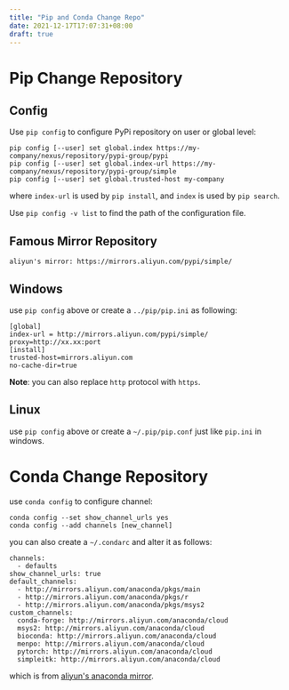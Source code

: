 ```yaml
---
title: "Pip and Conda Change Repo"
date: 2021-12-17T17:07:31+08:00
draft: true
---
```

# Pip Change Repository
## Config
Use `pip config` to configure PyPi repository on user or global level:
```
pip config [--user] set global.index https://my-company/nexus/repository/pypi-group/pypi
pip config [--user] set global.index-url https://my-company/nexus/repository/pypi-group/simple
pip config [--user] set global.trusted-host my-company
```
where `index-url` is used by `pip install`, and `index` is used by `pip search`.

Use `pip config -v list` to find the path of the configuration file.



## Famous Mirror Repository
```
aliyun's mirror: https://mirrors.aliyun.com/pypi/simple/
```



## Windows
use `pip config` above or create a `../pip/pip.ini` as following:
```
[global]
index-url = http://mirrors.aliyun.com/pypi/simple/
proxy=http://xx.xx:port
[install]
trusted-host=mirrors.aliyun.com
no-cache-dir=true
```
**Note**: you can also replace `http` protocol with `https`.



## Linux
use `pip config` above or create a `~/.pip/pip.conf` just like `pip.ini` in windows.



# Conda Change Repository
use `conda config` to configure channel:
```
conda config --set show_channel_urls yes
conda config --add channels [new_channel]
```



you can also create a `~/.condarc` and alter it as follows:
```
channels:
  - defaults
show_channel_urls: true
default_channels:
  - http://mirrors.aliyun.com/anaconda/pkgs/main
  - http://mirrors.aliyun.com/anaconda/pkgs/r
  - http://mirrors.aliyun.com/anaconda/pkgs/msys2
custom_channels:
  conda-forge: http://mirrors.aliyun.com/anaconda/cloud
  msys2: http://mirrors.aliyun.com/anaconda/cloud
  bioconda: http://mirrors.aliyun.com/anaconda/cloud
  menpo: http://mirrors.aliyun.com/anaconda/cloud
  pytorch: http://mirrors.aliyun.com/anaconda/cloud
  simpleitk: http://mirrors.aliyun.com/anaconda/cloud
``` 
which is from [aliyun's anaconda mirror](https://developer.aliyun.com/mirror/anaconda).





